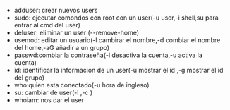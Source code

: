 
- adduser: crear nuevos users
- sudo: ejecutar comondos con root con un user(-u user,-i shell,su para entrar al cmd del user)
- deluser: eliminar un user (--remove-home)
- usemod: editar un usuario(-l cambirar el nombre,-d combiar el nombre del home,-aG añadir a un grupo)
- passwd:combiar la contraseña(-l desactiva la cuenta,-u activa la cuenta)
- id: identificar la informacion de un user(-u mostrar el id ,-g mostrar el id del grupo)
- who:quien esta conectado(-u hora de ingleso)
- su: cambiar de user(-l ,-c )
- whoiam: nos dar el user
